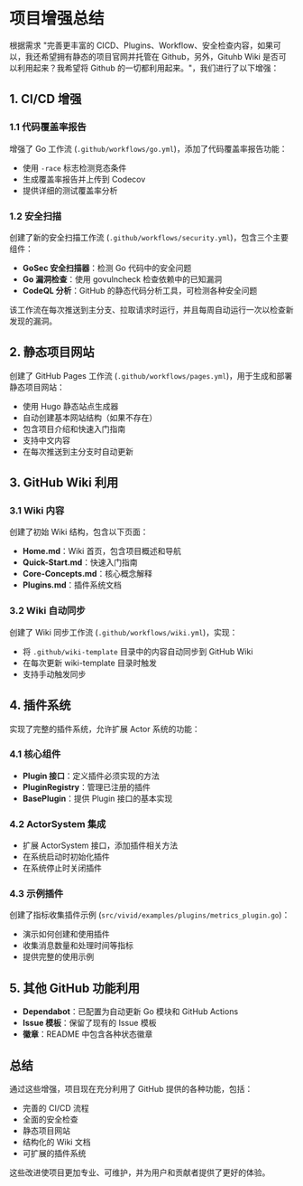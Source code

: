 # 项目增强总结

根据需求 "完善更丰富的 CICD、Plugins、Workflow、安全检查内容，如果可以，我还希望拥有静态的项目官网并托管在 Github，另外，Gituhb Wiki 是否可以利用起来？我希望将 Github 的一切都利用起来。"，我们进行了以下增强：

## 1. CI/CD 增强

### 1.1 代码覆盖率报告

增强了 Go 工作流 (`.github/workflows/go.yml`)，添加了代码覆盖率报告功能：
- 使用 `-race` 标志检测竞态条件
- 生成覆盖率报告并上传到 Codecov
- 提供详细的测试覆盖率分析

### 1.2 安全扫描

创建了新的安全扫描工作流 (`.github/workflows/security.yml`)，包含三个主要组件：
- **GoSec 安全扫描器**：检测 Go 代码中的安全问题
- **Go 漏洞检查**：使用 govulncheck 检查依赖中的已知漏洞
- **CodeQL 分析**：GitHub 的静态代码分析工具，可检测各种安全问题

该工作流在每次推送到主分支、拉取请求时运行，并且每周自动运行一次以检查新发现的漏洞。

## 2. 静态项目网站

创建了 GitHub Pages 工作流 (`.github/workflows/pages.yml`)，用于生成和部署静态项目网站：
- 使用 Hugo 静态站点生成器
- 自动创建基本网站结构（如果不存在）
- 包含项目介绍和快速入门指南
- 支持中文内容
- 在每次推送到主分支时自动更新

## 3. GitHub Wiki 利用

### 3.1 Wiki 内容

创建了初始 Wiki 结构，包含以下页面：
- **Home.md**：Wiki 首页，包含项目概述和导航
- **Quick-Start.md**：快速入门指南
- **Core-Concepts.md**：核心概念解释
- **Plugins.md**：插件系统文档

### 3.2 Wiki 自动同步

创建了 Wiki 同步工作流 (`.github/workflows/wiki.yml`)，实现：
- 将 `.github/wiki-template` 目录中的内容自动同步到 GitHub Wiki
- 在每次更新 wiki-template 目录时触发
- 支持手动触发同步

## 4. 插件系统

实现了完整的插件系统，允许扩展 Actor 系统的功能：

### 4.1 核心组件

- **Plugin 接口**：定义插件必须实现的方法
- **PluginRegistry**：管理已注册的插件
- **BasePlugin**：提供 Plugin 接口的基本实现

### 4.2 ActorSystem 集成

- 扩展 ActorSystem 接口，添加插件相关方法
- 在系统启动时初始化插件
- 在系统停止时关闭插件

### 4.3 示例插件

创建了指标收集插件示例 (`src/vivid/examples/plugins/metrics_plugin.go`)：
- 演示如何创建和使用插件
- 收集消息数量和处理时间等指标
- 提供完整的使用示例

## 5. 其他 GitHub 功能利用

- **Dependabot**：已配置为自动更新 Go 模块和 GitHub Actions
- **Issue 模板**：保留了现有的 Issue 模板
- **徽章**：README 中包含各种状态徽章

## 总结

通过这些增强，项目现在充分利用了 GitHub 提供的各种功能，包括：
- 完善的 CI/CD 流程
- 全面的安全检查
- 静态项目网站
- 结构化的 Wiki 文档
- 可扩展的插件系统

这些改进使项目更加专业、可维护，并为用户和贡献者提供了更好的体验。